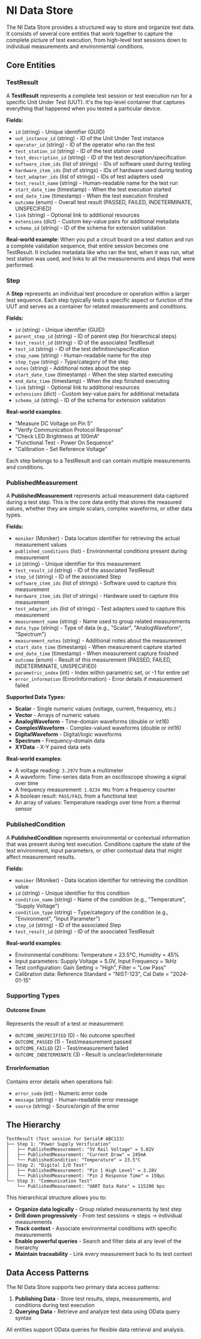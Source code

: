 # NI Data Store

The NI Data Store provides a structured way to store and organize test data. It consists of several core entities that work together to capture the complete picture of test execution, from high-level test sessions down to individual measurements and environmental conditions.

## **Core Entities**

### **TestResult** 
A **TestResult** represents a complete test session or test execution run for a specific Unit Under Test (UUT). It's the top-level container that captures everything that happened when you tested a particular device.

**Fields:**
- `id` (string) - Unique identifier (GUID)
- `uut_instance_id` (string) - ID of the Unit Under Test instance
- `operator_id` (string) - ID of the operator who ran the test
- `test_station_id` (string) - ID of the test station used
- `test_description_id` (string) - ID of the test description/specification
- `software_item_ids` (list of strings) - IDs of software used during testing
- `hardware_item_ids` (list of strings) - IDs of hardware used during testing  
- `test_adapter_ids` (list of strings) - IDs of test adapters used
- `test_result_name` (string) - Human-readable name for the test run
- `start_date_time` (timestamp) - When the test execution started
- `end_date_time` (timestamp) - When the test execution finished
- `outcome` (enum) - Overall test result (PASSED, FAILED, INDETERMINATE, UNSPECIFIED)
- `link` (string) - Optional link to additional resources
- `extensions` (dict) - Custom key-value pairs for additional metadata
- `schema_id` (string) - ID of the schema for extension validation

**Real-world example**: When you put a circuit board on a test station and run a complete validation sequence, that entire session becomes one TestResult. It includes metadata like who ran the test, when it was run, what test station was used, and links to all the measurements and steps that were performed.

### **Step**
A **Step** represents an individual test procedure or operation within a larger test sequence. Each step typically tests a specific aspect or function of the UUT and serves as a container for related measurements and conditions.

**Fields:**
- `id` (string) - Unique identifier (GUID) 
- `parent_step_id` (string) - ID of parent step (for hierarchical steps)
- `test_result_id` (string) - ID of the associated TestResult
- `test_id` (string) - ID of the test definition/specification
- `step_name` (string) - Human-readable name for the step
- `step_type` (string) - Type/category of the step
- `notes` (string) - Additional notes about the step
- `start_date_time` (timestamp) - When the step started executing
- `end_date_time` (timestamp) - When the step finished executing
- `link` (string) - Optional link to additional resources
- `extensions` (dict) - Custom key-value pairs for additional metadata
- `schema_id` (string) - ID of the schema for extension validation

**Real-world examples**:
- "Measure DC Voltage on Pin 5" 
- "Verify Communication Protocol Response"
- "Check LED Brightness at 100mA"
- "Functional Test - Power On Sequence"
- "Calibration - Set Reference Voltage"

Each step belongs to a TestResult and can contain multiple measurements and conditions.

### **PublishedMeasurement**
A **PublishedMeasurement** represents actual measurement data captured during a test step. This is the core data entity that stores the measured values, whether they are simple scalars, complex waveforms, or other data types.

**Fields:**
- `moniker` (Moniker) - Data location identifier for retrieving the actual measurement values
- `published_conditions` (list) - Environmental conditions present during measurement
- `id` (string) - Unique identifier for this measurement
- `test_result_id` (string) - ID of the associated TestResult
- `step_id` (string) - ID of the associated Step
- `software_item_ids` (list of strings) - Software used to capture this measurement
- `hardware_item_ids` (list of strings) - Hardware used to capture this measurement
- `test_adapter_ids` (list of strings) - Test adapters used to capture this measurement
- `measurement_name` (string) - Name used to group related measurements
- `data_type` (string) - Type of data (e.g., "Scalar", "AnalogWaveform", "Spectrum")
- `measurement_notes` (string) - Additional notes about the measurement
- `start_date_time` (timestamp) - When measurement capture started
- `end_date_time` (timestamp) - When measurement capture finished
- `outcome` (enum) - Result of this measurement (PASSED, FAILED, INDETERMINATE, UNSPECIFIED)
- `parametric_index` (int) - Index within parametric set, or -1 for entire set
- `error_information` (ErrorInformation) - Error details if measurement failed

**Supported Data Types:**
- **Scalar** - Single numeric values (voltage, current, frequency, etc.)
- **Vector** - Arrays of numeric values
- **AnalogWaveform** - Time-domain waveforms (double or int16)
- **ComplexWaveform** - Complex-valued waveforms (double or int16) 
- **DigitalWaveform** - Digital/logic waveforms
- **Spectrum** - Frequency-domain data
- **XYData** - X-Y paired data sets

**Real-world examples**:
- A voltage reading: `3.297V` from a multimeter
- A waveform: Time-series data from an oscilloscope showing a signal over time
- A frequency measurement: `1.0234 MHz` from a frequency counter  
- A boolean result: `PASS/FAIL` from a functional test
- An array of values: Temperature readings over time from a thermal sensor

### **PublishedCondition**
A **PublishedCondition** represents environmental or contextual information that was present during test execution. Conditions capture the state of the test environment, input parameters, or other contextual data that might affect measurement results.

**Fields:**
- `moniker` (Moniker) - Data location identifier for retrieving the condition value
- `id` (string) - Unique identifier for this condition
- `condition_name` (string) - Name of the condition (e.g., "Temperature", "Supply Voltage")
- `condition_type` (string) - Type/category of the condition (e.g., "Environment", "Input Parameter")
- `step_id` (string) - ID of the associated Step
- `test_result_id` (string) - ID of the associated TestResult

**Real-world examples**:
- Environmental conditions: Temperature = 23.5°C, Humidity = 45%
- Input parameters: Supply Voltage = 5.0V, Input Frequency = 1kHz  
- Test configuration: Gain Setting = "High", Filter = "Low Pass"
- Calibration data: Reference Standard = "NIST-123", Cal Date = "2024-01-15"

### **Supporting Types**

#### **Outcome Enum**
Represents the result of a test or measurement:
- `OUTCOME_UNSPECIFIED` (0) - No outcome specified
- `OUTCOME_PASSED` (1) - Test/measurement passed
- `OUTCOME_FAILED` (2) - Test/measurement failed  
- `OUTCOME_INDETERMINATE` (3) - Result is unclear/indeterminate

#### **ErrorInformation**
Contains error details when operations fail:
- `error_code` (int) - Numeric error code
- `message` (string) - Human-readable error message
- `source` (string) - Source/origin of the error

## **The Hierarchy**
```
TestResult (Test session for Serial# ABC123)
├── Step 1: "Power Supply Verification"
│   ├── PublishedMeasurement: "5V Rail Voltage" = 5.02V
│   ├── PublishedMeasurement: "Current Draw" = 245mA
│   └── PublishedCondition: "Temperature" = 23.5°C
├── Step 2: "Digital I/O Test"  
│   ├── PublishedMeasurement: "Pin 1 High Level" = 3.28V
│   └── PublishedMeasurement: "Pin 2 Response Time" = 150μs
└── Step 3: "Communication Test"
    └── PublishedMeasurement: "UART Data Rate" = 115200 bps
```

This hierarchical structure allows you to:
- **Organize data logically** - Group related measurements by test step
- **Drill down progressively** - From test sessions → steps → individual measurements
- **Track context** - Associate environmental conditions with specific measurements
- **Enable powerful queries** - Search and filter data at any level of the hierarchy
- **Maintain traceability** - Link every measurement back to its test context

## **Data Access Patterns**

The NI Data Store supports two primary data access patterns:

1. **Publishing Data** - Store test results, steps, measurements, and conditions during test execution
2. **Querying Data** - Retrieve and analyze test data using OData query syntax

All entities support OData queries for flexible data retrieval and analysis.